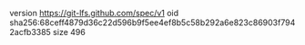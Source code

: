 version https://git-lfs.github.com/spec/v1
oid sha256:68ceff4879d36c22d596b9f5ee4ef8b5c58b292a6e823c86903f7942acfb3385
size 496
